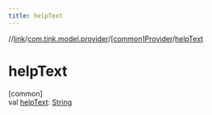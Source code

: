 ```yaml
---
title: helpText
---
```

//[link](../../../index.html)/[com.tink.model.provider](../index.html)/[[common]Provider](index.html)/[helpText](help-text.html)



# helpText



[common]\
val [helpText](help-text.html): [String](https://kotlinlang.org/api/latest/jvm/stdlib/kotlin/-string/index.html)





